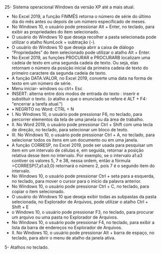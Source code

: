 25- Sistema operacional Windows da versão XP até a mais atual. 
- No Excel 2019, a função FIMMÊS retorna o número de série do último dia do mês antes ou depois de um número especificado de meses.
- No Windows 10, o usuário pode pressionar Alt + Enter, no teclado, para exibir as propriedades do item selecionado.
- O usuário do Windows 10 que deseja recolher a pasta selecionada pode utilizar o atalho NumLock + subtração (-).
- O usuário do Windows 10 que deseja abrir a caixa de diálogo “Propriedades” do item selecionado pode utilizar o atalho Alt + Enter.
- No Excel 2019, as funções PROCURAR e PROCURARB localizam uma cadeia de texto em uma segunda cadeia de texto. Ou seja, elas retornam o número da posição inicial da primeira cadeia de texto do primeiro caractere da segunda cadeia de texto.
- A função DATA.VALOR, no Excel 2019, converte uma data na forma de texto em um número de série.
- Menu iniciar- windows ou ctrl+ Esc
-  INSERT:  alterna entre dois modos de entrada do texto : inserir e substituir o texto. (o atalho a que o enunciado se refere é ALT + F4: "encerrar a tarefa atual.")
-  • NEGRITO no Word: CTRL + N
-  I. No Windows 10, o usuário pode pressionar F6, no teclado, para percorrer elementos da tela de uma janela ou da área de trabalho.
- II. No Word 2019, o usuário pode pressionar Ctrl + Shift com uma tecla de direção, no teclado, para selecionar um bloco de texto.
- III. No Windows 10, o usuário pode pressionar Ctrl + A, no teclado, para selecionar todos os itens em um documento ou em uma janela.
-  A função CORRESP, no Excel 2019, pode ser usada para pesquisar um item em um intervalo de células e, em seguida, retornar a posição relativa desse item no intervalo. Por exemplo, se o intervalo a1:a3 contiver os valores 5, 7 e 38, nessa ordem, então a fórmula =CORRESP(7,a1:a3,0) retornará o número 2, pois 7 é o segundo item do intervalo.
-  No Windows 10, o usuário pode pressionar Ctrl + seta para a esquerda, no teclado, para mover o cursor para o início da palavra anterior. 
-  No Windows 10, o usuário pode pressionar Ctrl + C, no teclado, para copiar o item selecionado.
-   O usuário do Windows 10 que deseja exibir todas as subpastas da pasta selecionada, no Explorador de Arquivos, pode utilizar o atalho Ctrl + Shift + E
-   o Windows 10, o usuário pode pressionar F3, no teclado, para procurar um arquivo ou uma pasta no Explorador de Arquivos.
-   No Windows 10, o usuário pode pressionar F4, no teclado, para exibir a lista da barra de endereços no Explorador de Arquivos. 
-   II. No Windows 10, o usuário pode pressionar Alt + barra de espaço, no teclado, para abrir o menu de atalho da janela ativa.


5- Atalhos no teclado. 